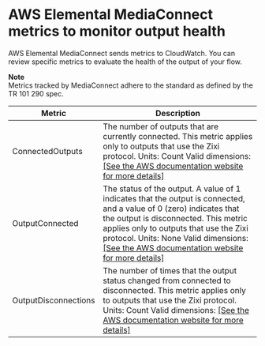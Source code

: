 # AWS Elemental MediaConnect metrics to monitor output health<a name="monitor-with-cloudwatch-metrics-output-health"></a>

AWS Elemental MediaConnect sends metrics to CloudWatch\. You can review specific metrics to evaluate the health of the output of your flow\. 

**Note**  
Metrics tracked by MediaConnect adhere to the standard as defined by the TR 101 290 spec\.


| Metric | Description | 
| --- | --- | 
| ConnectedOutputs |  The number of outputs that are currently connected\. This metric applies only to outputs that use the Zixi protocol\.  Units: Count Valid dimensions:  [\[See the AWS documentation website for more details\]](http://docs.aws.amazon.com/mediaconnect/latest/ug/monitor-with-cloudwatch-metrics-output-health.html)  | 
| OutputConnected |  The status of the output\. A value of 1 indicates that the output is connected, and a value of 0 \(zero\) indicates that the output is disconnected\. This metric applies only to outputs that use the Zixi protocol\. Units: None Valid dimensions: [\[See the AWS documentation website for more details\]](http://docs.aws.amazon.com/mediaconnect/latest/ug/monitor-with-cloudwatch-metrics-output-health.html)  | 
| OutputDisconnections |  The number of times that the output status changed from connected to disconnected\. This metric applies only to outputs that use the Zixi protocol\. Units: Count Valid dimensions: [\[See the AWS documentation website for more details\]](http://docs.aws.amazon.com/mediaconnect/latest/ug/monitor-with-cloudwatch-metrics-output-health.html)  | 